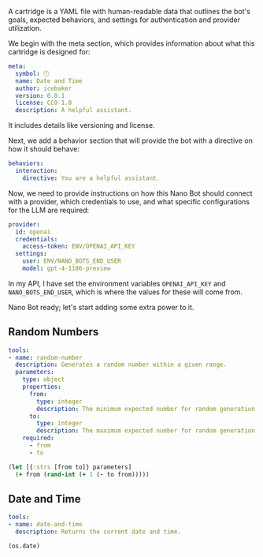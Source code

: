 A cartridge is a YAML file with human-readable data that outlines the bot's goals, expected behaviors, and settings for authentication and provider utilization.

We begin with the meta section, which provides information about what this cartridge is designed for:

```yaml
meta:
  symbol: 🕛
  name: Date and Time
  author: icebaker
  version: 0.0.1
  license: CC0-1.0
  description: A helpful assistant.
```

It includes details like versioning and license.

Next, we add a behavior section that will provide the bot with a directive on how it should behave:

```yaml
behaviors:
  interaction:
    directive: You are a helpful assistant.
```

Now, we need to provide instructions on how this Nano Bot should connect with a provider, which credentials to use, and what specific configurations for the LLM are required:

```yaml
provider:
  id: openai
  credentials:
    access-token: ENV/OPENAI_API_KEY
  settings:
    user: ENV/NANO_BOTS_END_USER
    model: gpt-4-1106-preview
```

In my API, I have set the environment variables `OPENAI_API_KEY` and `NANO_BOTS_END_USER`, which is where the values for these will come from.

Nano Bot ready; let's start adding some extra power to it.

## Random Numbers

```yml
tools:
- name: random-number
  description: Generates a random number within a given range.
  parameters:
    type: object
    properties:
      from:
        type: integer
        description: The minimum expected number for random generation.
      to:
        type: integer
        description: The maximum expected number for random generation.
    required:
      - from
      - to
```

```clj
(let [{:strs [from to]} parameters]
  (+ from (rand-int (+ 1 (- to from)))))
```

## Date and Time

```yaml
tools:
- name: date-and-time
  description: Returns the current date and time.
```

```fnl
(os.date)
```
